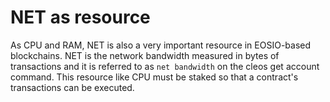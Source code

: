 # NET as resource

As CPU and RAM, NET is also a very important resource in EOSIO-based blockchains. NET is the network bandwidth measured in bytes of transactions and it is referred to as `net bandwidth` on the cleos get account command. This resource like CPU must be staked so that a contract's transactions can be executed.
